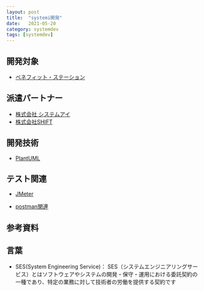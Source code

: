 ```yaml
---
layout: post
title:  "systemi開発"
date:   2021-05-20
category: systemdev
tags: [systemdev]
---
```


## 開発対象

- [ベネフィット・ステーション](https://bs.benefit-one.co.jp/)

## 派遣パートナー

- [株式会社 システムアイ](https://www.systemi.co.jp/)
- [株式会社SHIFT](https://www.shiftinc.jp/)


## 開発技術

- [PlantUML](https://plantuml.com/ja/)


## テスト関連

- [JMeter](https://jmeter.apache.org/download_jmeter.cgi)

- [postman関連](https://codertang.com/2020/10/21/postman/)

## 参考資料

## 言葉
- SES(System Engineering Service)：
    SES（システムエンジニアリングサービス）とはソフトウェアやシステムの開発・保守・運用における委託契約の一種であり、特定の業務に対して技術者の労働を提供する契約です